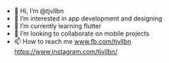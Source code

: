 - 👋 Hi, I’m @tjvllbn
- 👀 I’m interested in app development and designing
- 🌱 I’m currently learning flutter
- 💞️ I’m looking to collaborate on mobile projects
- 📫 How to reach me www.fb.com/tjvllbn https://www.instagram.com/tjvllbn/

<!---
tjvllbn/tjvllbn is a ✨ special ✨ repository because its `README.md` (this file) appears on your GitHub profile.
You can click the Preview link to take a look at your changes.
--->
